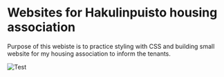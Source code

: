 # Websites for Hakulinpuisto housing association

Purpose of this webiste is to practice styling with CSS and building 
small website for my housing association to inform the tenants.

![Test](https://gfycat.com/GroundedSilverGuernseycow)
